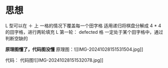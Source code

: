 # 思想
L 型可以在 ＋ 上 一格的情况下覆盖每一个田字格
适用递归将棋盘分解成 4 \* 4 的田字格，进行两轮填充 L
第一轮：
	defected 格 一定处于某个田字格中，通过判断空缺的

**原理图懂了，代码图没懂**
原理图：![[IMG-20241028151531504.jpg]]

代码：
代码图![[IMG-20241028151532078.jpg]]